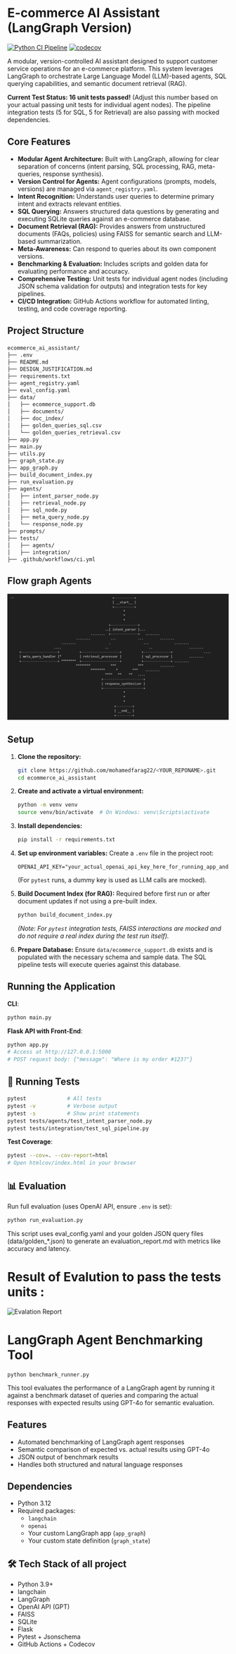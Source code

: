 # E-commerce AI Assistant (LangGraph Version)

[![Python CI Pipeline](https://github.com/mohamedfarag22/ecommerce-ai-assistant/actions/workflows/ci.yml/badge.svg)](https://github.com/mohamedfarag22/ecommerce-ai-assistant/actions/workflows/ci.yml)
[![codecov](https://codecov.io/gh/mohamedfarag22/<YOUR_REPONAME>/graph/badge.svg?token=<YOUR_CODECOV_BADGE_TOKEN_IF_PRIVATE_OR_NEEDED>)](https://codecov.io/gh/mohamedfarag22/ecommerce-ai-assistant)

A modular, version-controlled AI assistant designed to support customer service operations for an e-commerce platform. This system leverages LangGraph to orchestrate Large Language Model (LLM)-based agents, SQL querying capabilities, and semantic document retrieval (RAG).

**Current Test Status: 16 unit tests passed!** (Adjust this number based on your actual passing unit tests for individual agent nodes). The pipeline integration tests (5 for SQL, 5 for Retrieval) are also passing with mocked dependencies.

## Core Features

*   **Modular Agent Architecture:** Built with LangGraph, allowing for clear separation of concerns (intent parsing, SQL processing, RAG, meta-queries, response synthesis).
*   **Version Control for Agents:** Agent configurations (prompts, models, versions) are managed via `agent_registry.yaml`.
*   **Intent Recognition:** Understands user queries to determine primary intent and extracts relevant entities.
*   **SQL Querying:** Answers structured data questions by generating and executing SQLite queries against an e-commerce database.
*   **Document Retrieval (RAG):** Provides answers from unstructured documents (FAQs, policies) using FAISS for semantic search and LLM-based summarization.
*   **Meta-Awareness:** Can respond to queries about its own component versions.
*   **Benchmarking & Evaluation:** Includes scripts and golden data for evaluating performance and accuracy.
*   **Comprehensive Testing:** Unit tests for individual agent nodes (including JSON schema validation for outputs) and integration tests for key pipelines.
*   **CI/CD Integration:** GitHub Actions workflow for automated linting, testing, and code coverage reporting.

## Project Structure

```
ecommerce_ai_assistant/
├── .env
├── README.md
├── DESIGN_JUSTIFICATION.md
├── requirements.txt
├── agent_registry.yaml
├── eval_config.yaml
├── data/
│   ├── ecommerce_support.db
│   ├── documents/
│   ├── doc_index/
│   ├── golden_queries_sql.csv
│   └── golden_queries_retrieval.csv
├── app.py
├── main.py
├── utils.py
├── graph_state.py
├── app_graph.py
├── build_document_index.py
├── run_evaluation.py
├── agents/
│   ├── intent_parser_node.py
│   ├── retrieval_node.py
│   ├── sql_node.py
│   ├── meta_query_node.py
│   └── response_node.py
├── prompts/
├── tests/
│   ├── agents/
│   ├── integration/
├── .github/workflows/ci.yml
```

## Flow graph Agents

![Flow Graph Agents](https://github.com/mohamedfarag22/E-commerce-ai-assistant/blob/main/Graph_Flow_Agents.png)

## Setup

1.  **Clone the repository:**
    ```bash
    git clone https://github.com/mohamedfarag22/<YOUR_REPONAME>.git
    cd ecommerce_ai_assistant
    ```
2.  **Create and activate a virtual environment:**
    ```bash
    python -m venv venv
    source venv/bin/activate  # On Windows: venv\Scripts\activate
    ```
3.  **Install dependencies:**
    ```bash
    pip install -r requirements.txt
    ```
4.  **Set up environment variables:**
    Create a `.env` file in the project root:
    ```env
    OPENAI_API_KEY="your_actual_openai_api_key_here_for_running_app_and_eval"
    ```
    (For `pytest` runs, a dummy key is used as LLM calls are mocked).

5.  **Build Document Index (for RAG):**
    Required before first run or after document updates if not using a pre-built index.
    ```bash
    python build_document_index.py
    ```
    *(Note: For `pytest` integration tests, FAISS interactions are mocked and do not require a real index during the test run itself).*

6.  **Prepare Database:**
    Ensure `data/ecommerce_support.db` exists and is populated with the necessary schema and sample data. The SQL pipeline tests will execute queries against this database.

## Running the Application

**CLI**:
```bash
python main.py
```

**Flask API with Front-End**:
```bash
python app.py
# Access at http://127.0.0.1:5000
# POST request body: {"message": "Where is my order #123?"}
```

## 🧪 Running Tests

```bash
pytest             # All tests
pytest -v          # Verbose output
pytest -s          # Show print statements
pytest tests/agents/test_intent_parser_node.py
pytest tests/integration/test_sql_pipeline.py
```

**Test Coverage**:

```bash
pytest --cov=. --cov-report=html
# Open htmlcov/index.html in your browser
```

## 📊 Evaluation

Run full evaluation (uses OpenAI API, ensure `.env` is set):

```bash
python run_evaluation.py

```
This script uses eval_config.yaml and your golden JSON query files (data/golden_*.json) to generate an evaluation_report.md with metrics like accuracy and latency.

# Result of Evalution to pass the tests units :
![Evalation Report](https://github.com/mohamedfarag22/ecommerce-ai-assistant/raw/main/Evaluation_result_pyTest.png)

# LangGraph Agent Benchmarking Tool
```
python benchmark_runner.py
```
This tool evaluates the performance of a LangGraph agent by running it against a benchmark dataset of queries and comparing the actual responses with expected results using GPT-4o for semantic evaluation.

## Features

- Automated benchmarking of LangGraph agent responses
- Semantic comparison of expected vs. actual results using GPT-4o
- JSON output of benchmark results
- Handles both structured and natural language responses

## Dependencies

- Python 3.12
- Required packages:
  - `langchain`
  - `openai`
  - Your custom LangGraph app (`app_graph`)
  - Your custom state definition (`graph_state`)

## 🛠️ Tech Stack of all project

- Python 3.9+
- langchain
- LangGraph
- OpenAI API (GPT)
- FAISS
- SQLite
- Flask
- Pytest + Jsonschema
- GitHub Actions + Codecov
